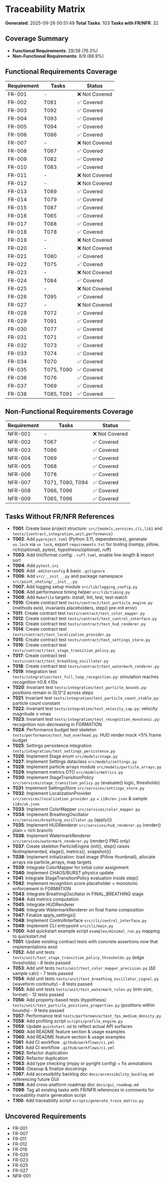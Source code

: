# Traceability Matrix

**Generated**: 2025-09-26 00:51:49
**Total Tasks**: 103
**Tasks with FR/NFR**: 32

## Coverage Summary

- **Functional Requirements**: 29/38 (76.3%)
- **Non-Functional Requirements**: 8/9 (88.9%)

## Functional Requirements Coverage

| Requirement | Tasks | Status |
|-------------|-------|--------|
| FR-001 | - | ❌ Not Covered |
| FR-002 | T081 | ✅ Covered |
| FR-003 | T092 | ✅ Covered |
| FR-004 | T093 | ✅ Covered |
| FR-005 | T094 | ✅ Covered |
| FR-006 | T086 | ✅ Covered |
| FR-007 | - | ❌ Not Covered |
| FR-008 | T067 | ✅ Covered |
| FR-009 | T082 | ✅ Covered |
| FR-010 | T083 | ✅ Covered |
| FR-011 | - | ❌ Not Covered |
| FR-012 | - | ❌ Not Covered |
| FR-013 | T089 | ✅ Covered |
| FR-014 | T079 | ✅ Covered |
| FR-015 | T087 | ✅ Covered |
| FR-016 | T065 | ✅ Covered |
| FR-017 | T088 | ✅ Covered |
| FR-018 | T078 | ✅ Covered |
| FR-019 | - | ❌ Not Covered |
| FR-020 | - | ❌ Not Covered |
| FR-021 | T080 | ✅ Covered |
| FR-022 | T075 | ✅ Covered |
| FR-023 | - | ❌ Not Covered |
| FR-024 | T084 | ✅ Covered |
| FR-025 | - | ❌ Not Covered |
| FR-026 | T095 | ✅ Covered |
| FR-027 | - | ❌ Not Covered |
| FR-028 | T072 | ✅ Covered |
| FR-029 | T091 | ✅ Covered |
| FR-030 | T077 | ✅ Covered |
| FR-031 | T071 | ✅ Covered |
| FR-032 | T073 | ✅ Covered |
| FR-033 | T074 | ✅ Covered |
| FR-034 | T070 | ✅ Covered |
| FR-035 | T075, T090 | ✅ Covered |
| FR-036 | T076 | ✅ Covered |
| FR-037 | T069 | ✅ Covered |
| FR-038 | T085, T091 | ✅ Covered |

## Non-Functional Requirements Coverage

| Requirement | Tasks | Status |
|-------------|-------|--------|
| NFR-001 | - | ❌ Not Covered |
| NFR-002 | T067 | ✅ Covered |
| NFR-003 | T086 | ✅ Covered |
| NFR-004 | T069 | ✅ Covered |
| NFR-005 | T068 | ✅ Covered |
| NFR-006 | T078 | ✅ Covered |
| NFR-007 | T071, T080, T094 | ✅ Covered |
| NFR-008 | T066, T096 | ✅ Covered |
| NFR-009 | T065, T096 | ✅ Covered |

## Tasks Without FR/NFR References

- **T001**: Create base project structure: `src/{models,services,cli,lib}` and `tests/{contract,integration,unit,performance}`
- **T002**: Add `pyproject.toml` (Python 3.11, dependencies), generate `uv.lock` via `uv lock`, export `requirements.txt` for tooling (numpy, pillow, rich(optional), pytest, hypothesis(optional), ruff)
- **T003**: Add lint/format config: `.ruff.toml`, enable line length & import sort
- **T004**: Add `pytest.ini`
- **T005**: Add `.editorconfig` & basic `.gitignore`
- **T006**: Add `src/__init__.py` and package namespace `src/point_shoting/__init__.py`
- **T007**: Add logging setup module `src/lib/logging_config.py`
- **T008**: Add performance timing helper `src/lib/timing.py`
- **T009**: Add `Makefile` targets: install, lint, test, test-watch
- **T010**: Create contract test `tests/contract/test_particle_engine.py` (methods exist, invariants placeholders, step() pre-init error)
- **T011**: Create contract test `tests/contract/test_color_mapper.py`
- **T012**: Create contract test `tests/contract/test_control_interface.py`
- **T013**: Create contract test `tests/contract/test_hud_renderer.py`
- **T014**: Create contract test `tests/contract/test_localization_provider.py`
- **T015**: Create contract test `tests/contract/test_settings_store.py`
- **T016**: Create contract test `tests/contract/test_stage_transition_policy.py`
- **T017**: Create contract test `tests/contract/test_breathing_oscillator.py`
- **T018**: Create contract test `tests/contract/test_watermark_renderer.py`
- **T019**: Integration test `tests/integration/test_full_loop_recognition.py`: simulation reaches recognition ≥0.8 ≤10s
- **T020**: Invariant test `tests/integration/test_particle_bounds.py`: positions remain in [0,1]^2 across steps
- **T021**: Invariant test `tests/integration/test_particle_count_stable.py`: particle count constant
- **T022**: Invariant test `tests/integration/test_velocity_cap.py`: velocity magnitude ≤ vmax
- **T023**: Invariant test `tests/integration/test_recognition_monotonic.py`: recognition non-decreasing in FORMATION
- **T024**: Performance budget test skeleton `tests/performance/test_hud_overhead.py`: HUD render mock <5% frame budget
- **T025**: Settings persistence integration `tests/integration/test_settings_persistence.py`
- **T026**: Implement Stage enum `src/models/stage.py`
- **T027**: Implement Settings dataclass `src/models/settings.py`
- **T028**: Implement particle arrays module `src/models/particle_arrays.py`
- **T029**: Implement metrics DTO `src/models/metrics.py`
- **T030**: Implement StageTransitionPolicy `src/services/stage_transition_policy.py` (evaluate() logic, thresholds)
- **T031**: Implement SettingsStore `src/services/settings_store.py`
- **T032**: Implement LocalizationProvider `src/services/localization_provider.py` + `i18n/en.json` & sample `i18n/uk.json`
- **T033**: Implement ColorMapper `src/services/color_mapper.py`
- **T034**: Implement BreathingOscillator `src/services/breathing_oscillator.py` (apply())
- **T035**: Implement HUDRenderer `src/services/hud_renderer.py` (render() plain + rich branch)
- **T036**: Implement WatermarkRenderer `src/services/watermark_renderer.py` (render() PNG only)
- **T037**: Create skeleton ParticleEngine (init(), step() raises NotImplemented, stage(), metrics(), snapshot())
- **T038**: Implement initialization: load image (Pillow thumbnail), allocate arrays via particle_arrays, map targets
- **T039**: Integrate ColorMapper for initial color assignment
- **T040**: Implement CHAOS/BURST physics update
- **T041**: Integrate StageTransitionPolicy evaluation inside step()
- **T042**: Implement recognition score placeholder + monotonic enforcement in FORMATION
- **T043**: Integrate BreathingOscillator in FINAL_BREATHING stage
- **T044**: Add metrics computation
- **T045**: Integrate HUDRenderer
- **T046**: Integrate WatermarkRenderer on final frame composition
- **T047**: Finalize apply_settings()
- **T048**: Implement ControlInterface `src/cli/control_interface.py`
- **T049**: Implement CLI entrypoint `src/cli/main.py`
- **T050**: Add quickstart example script `examples/minimal_run.py` mapping to quickstart.md
- **T051**: Update existing contract tests with concrete assertions now that implementations exist
- **T052**: Add unit tests `tests/unit/test_stage_transition_policy_thresholds.py` (edge thresholds) - 6 tests passed
- **T053**: Add unit tests `tests/unit/test_color_mapper_precision.py` (ΔE sample calc) - 7 tests passed
- **T054**: Add unit tests `tests/unit/test_breathing_oscillator_signal.py` (waveform continuity) - 8 tests passed
- **T055**: Add unit tests `tests/unit/test_watermark_rules.py` (min size, format) - 12 tests passed
- **T056**: Add property-based tests (hypothesis) `tests/unit/test_particle_positions_properties.py` (positions within bounds) - 9 tests passed
- **T057**: Performance test `tests/performance/test_fps_medium_density.py`
- **T058**: Add profiling script `scripts/profile_engine.py`
- **T059**: Update `quickstart.md` to reflect actual API surfaces
- **T060**: Add README feature section & usage examples
- **T060**: Add README feature section & usage examples
- **T061**: Add CI workflow `.github/workflows/ci.yml`
- **T061**: Add CI workflow `.github/workflows/ci.yml`
- **T062**: Refactor duplication
- **T062**: Refactor duplication
- **T063**: Add type checking (mypy or pyright config) + fix annotations
- **T064**: Cleanup & finalize docstrings
- **T097**: Add accessibility backlog doc `docs/accessibility_backlog.md` referencing future GUI
- **T098**: Add cross-platform roadmap doc `docs/gui_roadmap.md`
- **T099**: Tag all existing tasks with FR/NFR references in comments for traceability matrix generation script
- **T100**: Add traceability script `scripts/generate_trace_matrix.py`

## Uncovered Requirements

- FR-001
- FR-007
- FR-011
- FR-012
- FR-019
- FR-020
- FR-023
- FR-025
- FR-027
- NFR-001
